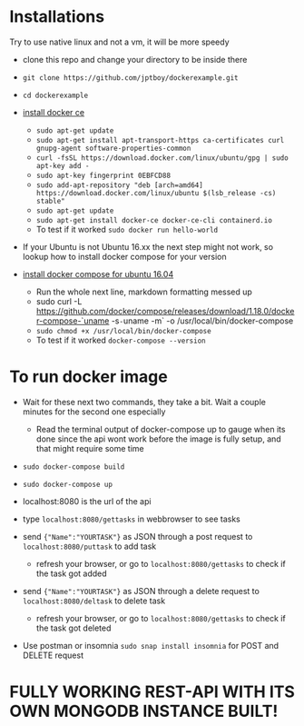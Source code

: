 # Installations
Try to use native linux and not a vm, it will be more speedy

- clone this repo and change your directory to be inside there
- `git clone https://github.com/jptboy/dockerexample.git`
- `cd dockerexample`
- [install docker ce](https://docs.docker.com/install/linux/docker-ce/ubuntu/#install-docker-ce-1)
    - `sudo apt-get update`
    - `sudo apt-get install apt-transport-https ca-certificates curl gnupg-agent software-properties-common`
    - `curl -fsSL https://download.docker.com/linux/ubuntu/gpg | sudo apt-key add -`
    - `sudo apt-key fingerprint 0EBFCD88`
    - `sudo add-apt-repository "deb [arch=amd64] https://download.docker.com/linux/ubuntu $(lsb_release -cs) stable"`
    - `sudo apt-get update`
    - `sudo apt-get install docker-ce docker-ce-cli containerd.io`
    - To test if it worked `sudo docker run hello-world`

- If your Ubuntu is not Ubuntu 16.xx the next step might not work, so lookup how to install docker compose for your version
- [install docker compose for ubuntu 16.04](https://www.digitalocean.com/community/tutorials/how-to-install-docker-compose-on-ubuntu-16-04)
    - Run the whole next line, markdown formatting messed up
    - sudo curl -L https://github.com/docker/compose/releases/download/1.18.0/docker-compose-`uname -s`-`uname -m` -o /usr/local/bin/docker-compose
    - `sudo chmod +x /usr/local/bin/docker-compose`
    - To test if it worked `docker-compose --version`

# To run docker image

- Wait for these next two commands, they take a bit. Wait a couple minutes for the second one especially
    - Read the terminal output of docker-compose up to gauge when its done since the api wont work before the image is fully setup, and that might require some time
- `sudo docker-compose build`
- `sudo docker-compose up`
- localhost:8080 is the url of the api
- type `localhost:8080/gettasks` in webbrowser to see tasks
- send `{"Name":"YOURTASK"}` as JSON through a post request to `localhost:8080/puttask` to add task
    - refresh your browser, or go to `localhost:8080/gettasks` to check if the task got added
- send `{"Name":"YOURTASK"}` as JSON through a delete request to `localhost:8080/deltask` to delete task
    - refresh your browser, or go to `localhost:8080/gettasks` to check if the task got deleted

- Use postman or insomnia `sudo snap install insomnia` for POST and DELETE request 

# FULLY WORKING REST-API WITH ITS OWN MONGODB INSTANCE BUILT!
